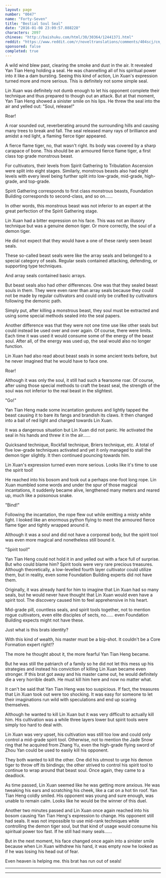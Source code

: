```yaml
---
layout: page
number: "0047"
name: "Forty-Seven"
title: "Bestial Soul Seal"
date: "2016-01-08 23:09:57.088228"
characters: 2097
chinese: "http://baishuku.com/html/30/30364/12441371.html"
reddit: "https://www.reddit.com/r/noveltranslations/comments/404scj/cn_tempered_immortal_chapter_0047/"
sponsored: false
completed: true
---
```


A wild wind blew past, clearing the smoke and dust in the air. It revealed Yan Tian Heng holding a seal. He was channelling all of his spiritual power into it like a dam bursting. Seeing this kind of action, Lin Xuan's expression turned more and more serious. This is definitely not some simple seal.

Lin Xuan was definitely not dumb enough to let his opponent complete their technique and thus prepared to though out an attack. But at that moment, Yan Tian Heng showed a sinister smile on his lips. He threw the seal into the air and yelled out: "Soul, release!"

Roar!

A roar sounded out, reverberating around the surrounding hills and causing many trees to break and fall. The seal released many rays of brilliance and amidst a red light, a flaming fierce tiger appeared.

A fierce flame tiger, no, that wasn't right. Its body was covered by a sharp carapace of bone. This should be an armoured fierce flame tiger, a first class top grade monstrous beast.

For cultivators, their levels from Spirit Gathering to Tribulation Ascension were split into eight stages. Similarly, monstrous beasts also had eight levels with every level being further split into low-grade, mid-grade, high-grade, and top-grade.

Spirit Gathering corresponds to first class monstrous beasts, Foundation Building corresponds to second-class, and so on......

In other words, this monstrous beast was not inferior to an expert at the great perfection of the Spirit Gathering stage.

Lin Xuan had a bitter expression on his face. This was not an illusory technique but was a genuine demon tiger. Or more correctly, the soul of a demon tiger.

He did not expect that they would have a one of these rarely seen beast seals.

These so-called beast seals were like the array seals and belonged to a special category of seals. Regular seals contained attacking, defending, or supporting type techniques.

And array seals contained basic arrays.

But beast seals also had other differences. One was that they sealed beast souls in them. They were even rarer than array seals because they could not be made by regular cultivators and could only be crafted by cultivators following the demonic path.

Simply put, after killing a monstrous beast, they soul must be extracted and using some special methods sealed into the seal papers.

Another difference was that they were not one time use like other seals but could instead be used over and over again. Of course, there were limits. Each time it was used it would consume some of the energy of the beast soul. After all, of the energy was used up, the seal would also no longer function.

Lin Xuan had also read about beast seals in some ancient texts before, but he never imagined that he would have to face one.

Roar!

Although it was only the soul, it still had such a fearsome roar. Of course, after using those special methods to craft the beast seal, the strength of the soul was not inferior to the real beast in the slightest.

"Go!"

Yan Tian Heng made some incantation gestures and lightly tapped the beast causing it to bare its fangs and brandish its claws. It then changed into a ball of red light and charged towards Lin Xuan.

It was a dangerous situation but Lin Xuan did not panic. He activated the seal in his hands and threw it in the air......

Quicksand technique, Rockfall technique, Briers technique, etc. A total of five low-grade techniques activated and yet it only managed to stall the demon tiger slightly. It then continued pouncing towards him.

Lin Xuan's expression turned even more serious. Looks like it's time to use the spirit tool!

He reached into his bosom and took out a perhaps one-foot long rope. Lin Xuan mumbled some words and under the spur of those magical incantations, it suddenly became alive, lengthened many meters and reared up, much like a poisonous snake.

"Bind!"

Following the incantation, the rope flew out while emitting a misty white light. I looked like an enormous python flying to meet the armoured fierce flame tiger and tightly wrapped around it.

Although it was a soul and did not have a corporeal body, but the spirit tool was even more magical and nonetheless still bound it.

"Spirit tool!"

Yan Tian Heng could not hold it in and yelled out with a face full of surprise. But who could blame him? Spirit tools were very rare precious treasures. Although theoretically, a low-levelled fourth layer cultivator could utilize them, but in reality, even some Foundation Building experts did not have them.

Originally, it was already hard for him to imagine that Lin Xuan had so many seals, but he would never have thought that Lin Xuan would even have a spirit tool. The discovery caused him to feel apprehensive in his heart.

Mid-grade pill, countless seals, and spirit tools together, not to mention rogue cultivators, even elite disciples of sects, no...... even Foundation Building expects might not have these.

Just what is this brats identity?

With this kind of wealth, his master must be a big-shot. It couldn't be a Core Formation expert right!?

The more he thought about it, the more fearful Yan Tian Heng became.

But he was still the patriarch of a family so he did not let this mess up his strategies and instead his conviction of killing Lin Xuan became even stronger. If this brat got away and his master came out, he would definitely die a very horrible death. He must kill him here and now no matter what.

It can't be said that Yan Tian Heng was too suspicious. If fact, the treasures that Lin Xuan took out were too shocking. It was easy for someone to let their imaginations run wild with speculations and end up scaring themselves.

Although he wanted to kill Lin Xuan but it was very difficult to actually kill him. His cultivation was a while three layers lower but spirit tools were simply too hard to deal with.

Lin Xuan was very upset, his cultivation was still too low and could only control a mid-grade spirit tool. Otherwise, not to mention the Jade Snow ring that he acquired from Zhang Yu, even the high-grade flying sword of Zhou Yan could be used to easily kill his opponent.

They both wanted to kill the other. One did his utmost to urge his demon tiger to throw off its bindings; the other strived to control his spirit tool to continue to wrap around that beast soul. Once again, they came to a deadlock.

As time passed, Lin Xuan seemed like he was getting more anxious. He was tweaking his ears and scratching his cheek, like a cat on a hot tin roof. Yan Tian Heng coldly smiled. His opponent was young and sure enough, was unable to remain calm. Looks like he would be the winner of this duel.

Another two minutes passed and Lin Xuan once again reached into his bosom causing Yan Tian Heng's expression to change. His opponent still had seals. It was not impossible to use mid-rank techniques while controlling the demon tiger soul, but that kind of usage would consume his spiritual power too fast. If he still had many seals......

But in the next moment, his face changed once again into a sinister smile because when Lin Xuan withdrew his hand, it was empty now he looked as if he was losing his head out of fear.

Even heaven is helping me. this brat has run out of seals!

- - -
- - -



